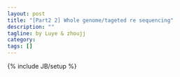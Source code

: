 ```yaml
---
layout: post
title: "[Part2 2] Whole genome/tageted re sequencing"
description: ""
tagline: by Luye & zhoujj
category: 
tags: []
---
```

{% include JB/setup %}

<add homepage preview here>

<!--more-->
